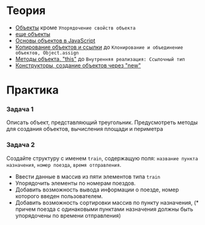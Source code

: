 # Теория

- [Объекты](https://learn.javascript.ru/object) кроме `Упорядочение свойств объекта`
- [еще объекты](https://doka.guide/js/object/)
- [Основы объектов в JavaScript](https://developer.mozilla.org/ru/docs/Learn/JavaScript/Objects/Basics)
- [Копирование объектов и ссылки](https://learn.javascript.ru/object-copy) до `Клонирование и объединение объектов, Object.assign`
- [Методы объекта, "this"](https://learn.javascript.ru/object-methods) до `Внутренняя реализация: Ссылочный тип`
- [Конструкторы, создание объектов через "new"](https://learn.javascript.ru/constructor-new)


# Практика

### Задача 1

Описать объект, представляющий треугольник. Предусмотреть методы для создания объектов, вычисления площади и периметра

### Задача 2

Создайте структуру с именем `train`, содержащую поля: `название пункта назначения`, `номер поезда`, `время отправления`.
- Ввести данные в массив из пяти элементов типа `train`
- Упорядочить элементы по номерам поездов. 
- Добавить возможность вывода информации о поезде, номер которого введен пользователем.
- Добавить возможность сортировки массив по пункту назначения, (* причем поезда с одинаковыми пунктами назначения должны быть упорядочены по времени отправления)
